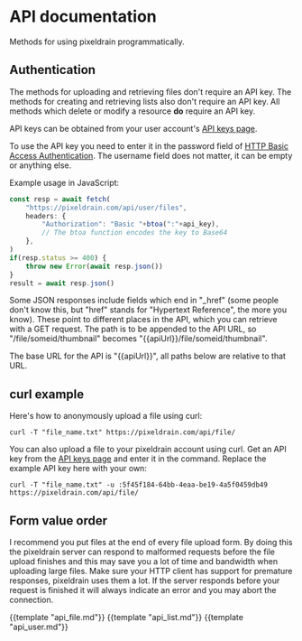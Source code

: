 # API documentation

Methods for using pixeldrain programmatically.

## Authentication

The methods for uploading and retrieving files don't require an API key. The
methods for creating and retrieving lists also don't require an API key. All
methods which delete or modify a resource **do** require an API key.

API keys can be obtained from your user account's [API keys
page](/user/api_keys).

To use the API key you need to enter it in the password field of [HTTP Basic
Access
Authentication](https://en.wikipedia.org/wiki/Basic_access_authentication). The
username field does not matter, it can be empty or anything else.

Example usage in JavaScript:

```js
const resp = await fetch(
	"https://pixeldrain.com/api/user/files",
	headers: {
		"Authorization": "Basic "+btoa(":"+api_key),
		// The btoa function encodes the key to Base64
	},
)
if(resp.status >= 400) {
	throw new Error(await resp.json())
}
result = await resp.json()
```

Some JSON responses include fields which end in "_href" (some people don't know
this, but "href" stands for "Hypertext Reference", the more you know). These
point to different places in the API, which you can retrieve with a GET request.
The path is to be appended to the API URL, so "/file/someid/thumbnail" becomes
"{{apiUrl}}/file/someid/thumbnail".

The base URL for the API is "{{apiUrl}}", all paths below are relative to that
URL.

## curl example

Here's how to anonymously upload a file using curl:

```
curl -T "file_name.txt" https://pixeldrain.com/api/file/
```

You can also upload a file to your pixeldrain account using curl. Get an API key
from the [API keys page](/user/api_keys) and enter it in the command. Replace
the example API key here with your own:

```
curl -T "file_name.txt" -u :5f45f184-64bb-4eaa-be19-4a5f0459db49 https://pixeldrain.com/api/file/
```

## Form value order

I recommend you put files at the end of every file upload form. By doing this
the pixeldrain server can respond to malformed requests before the file upload
finishes and this may save you a lot of time and bandwidth when uploading large
files. Make sure your HTTP client has support for premature responses,
pixeldrain uses them a lot. If the server responds before your request is
finished it will always indicate an error and you may abort the connection.


{{template "api_file.md"}}
{{template "api_list.md"}}
{{template "api_user.md"}}
